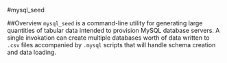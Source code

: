 #mysql_seed

##Overview
`mysql_seed` is a command-line utility for generating large quantities of tabular data intended to provision MySQL database servers. A single invokation can create multiple databases worth of data written to `.csv` files accompanied by `.mysql` scripts that will handle schema creation and data loading.
